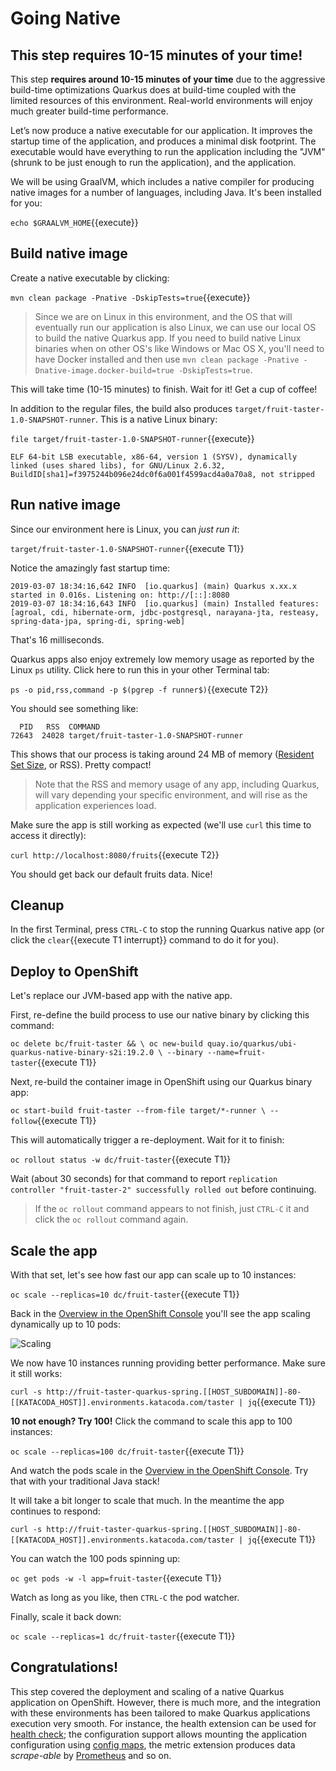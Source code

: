 # Going Native

## This step requires 10-15 minutes of your time!

This step **requires around 10-15 minutes of your time** due to the aggressive build-time optimizations
Quarkus does at build-time coupled with the limited resources of this environment. Real-world environments
will enjoy much greater build-time performance.

Let’s now produce a native executable for our application. It improves the startup time of the application, and produces a minimal disk footprint. The executable would have everything to run the application including the "JVM" (shrunk to be just enough to run the application), and the application.

We will be using GraalVM, which includes a native compiler for producing native images for a number of languages, including Java. It's been installed for you:

`echo $GRAALVM_HOME`{{execute}}

## Build native image

Create a native executable by clicking:

`mvn clean package -Pnative -DskipTests=true`{{execute}}

> Since we are on Linux in this environment, and the OS that will eventually run our application is also Linux, we can use our local OS to build the native Quarkus app. If you need to build native Linux binaries when on other OS's like Windows or Mac OS X, you'll need to have Docker installed and then use `mvn clean package -Pnative -Dnative-image.docker-build=true -DskipTests=true`.

This will take time (10-15 minutes) to finish. Wait for it! Get a cup of coffee!

In addition to the regular files, the build also produces `target/fruit-taster-1.0-SNAPSHOT-runner`. This is a native Linux binary:

`file target/fruit-taster-1.0-SNAPSHOT-runner`{{execute}}

```console
ELF 64-bit LSB executable, x86-64, version 1 (SYSV), dynamically linked (uses shared libs), for GNU/Linux 2.6.32, BuildID[sha1]=f3975244b096e24dc0f6a001f4599acd4a0a70a8, not stripped
```

## Run native image

Since our environment here is Linux, you can _just run it_:

`target/fruit-taster-1.0-SNAPSHOT-runner`{{execute T1}}

Notice the amazingly fast startup time:

```console
2019-03-07 18:34:16,642 INFO  [io.quarkus] (main) Quarkus x.xx.x started in 0.016s. Listening on: http://[::]:8080
2019-03-07 18:34:16,643 INFO  [io.quarkus] (main) Installed features: [agroal, cdi, hibernate-orm, jdbc-postgresql, narayana-jta, resteasy, spring-data-jpa, spring-di, spring-web]
```
That's 16 milliseconds.

Quarkus apps also enjoy extremely low memory usage as reported by the Linux `ps` utility. Click here to run this in your other Terminal tab:

`ps -o pid,rss,command -p $(pgrep -f runner$)`{{execute T2}}

You should see something like:

```console
  PID   RSS  COMMAND
72643  24028 target/fruit-taster-1.0-SNAPSHOT-runner
```

This shows that our process is taking around 24 MB of memory ([Resident Set Size](https://en.wikipedia.org/wiki/Resident_set_size), or RSS). Pretty compact!

> Note that the RSS and memory usage of any app, including Quarkus, will vary depending your specific environment, and will rise as the application experiences load.

Make sure the app is still working as expected (we'll use `curl` this time to access it directly):

`curl http://localhost:8080/fruits`{{execute T2}}

You should get back our default fruits data. Nice!

## Cleanup

In the first Terminal, press `CTRL-C` to stop the running Quarkus native app (or click the `clear`{{execute T1 interrupt}} command to do it for you).

## Deploy to OpenShift

Let's replace our JVM-based app with the native app.

First, re-define the build process to use our native binary by clicking this command:

`oc delete bc/fruit-taster && \
  oc new-build quay.io/quarkus/ubi-quarkus-native-binary-s2i:19.2.0 \
  --binary --name=fruit-taster`{{execute T1}}

Next, re-build the container image in OpenShift using our Quarkus binary app:

`oc start-build fruit-taster --from-file target/*-runner \
  --follow`{{execute T1}}

This will automatically trigger a re-deployment. Wait for it to finish:

`oc rollout status -w dc/fruit-taster`{{execute T1}}

Wait (about 30 seconds) for that command to report `replication controller "fruit-taster-2" successfully rolled out` before continuing.

> If the `oc rollout` command appears to not finish, just `CTRL-C` it and click the `oc rollout` command again.

## Scale the app

With that set, let's see how fast our app can scale up to 10 instances:

`oc scale --replicas=10 dc/fruit-taster`{{execute T1}}

Back in the [Overview in the OpenShift Console](https://[[HOST_SUBDOMAIN]]-8443-[[KATACODA_HOST]].environments.katacoda.com/console/project/quarkus-spring/browse/rc/fruit-taster-2?tab=details) you'll see the app scaling dynamically up to 10 pods:

![Scaling](/openshift/assets/middleware/quarkus/scaling.png)

We now have 10 instances running providing better performance. Make sure it still works:

`curl -s http://fruit-taster-quarkus-spring.[[HOST_SUBDOMAIN]]-80-[[KATACODA_HOST]].environments.katacoda.com/taster | jq`{{execute T1}}

**10 not enough? Try 100!** Click the command to scale this app to 100 instances:

`oc scale --replicas=100 dc/fruit-taster`{{execute T1}}

And watch the pods scale in the [Overview in the OpenShift Console](https://[[HOST_SUBDOMAIN]]-8443-[[KATACODA_HOST]].environments.katacoda.com/console/project/quarkus-spring/browse/rc/fruit-taster-2?tab=details). Try that with your traditional Java stack!

It will take a bit longer to scale that much. In the meantime the app continues to respond:

`curl -s http://fruit-taster-quarkus-spring.[[HOST_SUBDOMAIN]]-80-[[KATACODA_HOST]].environments.katacoda.com/taster | jq`{{execute T1}}

You can watch the 100 pods spinning up:

`oc get pods -w -l app=fruit-taster`{{execute T1}}

Watch as long as you like, then `CTRL-C` the pod watcher.

Finally, scale it back down:

`oc scale --replicas=1 dc/fruit-taster`{{execute T1}}

## Congratulations!

This step covered the deployment and scaling of a native Quarkus application on OpenShift. However, there is much more, and the integration with these environments has been tailored to make Quarkus applications execution very smooth. For instance, the health extension can be used for [health check](https://access.redhat.com/documentation/en-us/openshift_container_platform/3.11/html/developer_guide/dev-guide-application-health); the configuration support allows mounting the application configuration using [config maps](https://access.redhat.com/documentation/en-us/openshift_container_platform/3.11/html/developer_guide/dev-guide-configmaps), the metric extension produces data _scrape-able_ by [Prometheus](https://prometheus.io/) and so on.
